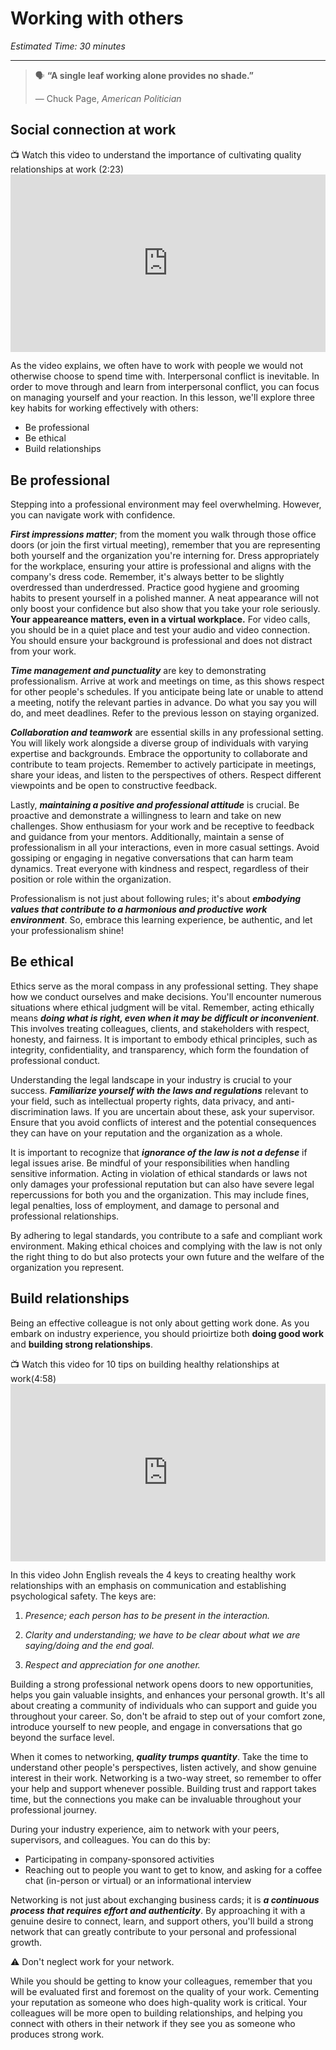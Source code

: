 # Working with others

*Estimated Time: 30 minutes*

---

>  🗣 **“A single leaf working alone provides no shade.”**
>
>  — Chuck Page, _American Politician_

## Social connection at work

<aside> 
 📺 Watch this video to understand the importance of cultivating quality relationships at work (2:23)
 </aside>

 <div style="position: relative; padding-bottom: 56.25%; height: 0;">
  <iframe width="560" height="315" src="https://www.youtube.com/embed/kjLNpa--aX4" title="YouTube video player" frameborder="0" allow="accelerometer; autoplay; clipboard-write; encrypted-media; gyroscope; picture-in-picture; web-share" allowfullscreen style="position: absolute; top: 0; left: 0; width: 100%; height: 100%;"></iframe>
</div>
 
As the video explains, we often have to work with people we would not otherwise choose to spend time with. Interpersonal conflict is inevitable. In order to move through and learn from interpersonal conflict, you can focus on managing yourself and your reaction. In this lesson, we'll explore three key habits for working effectively with others: 

- Be professional
- Be ethical 
- Build relationships

## Be professional
Stepping into a professional environment may feel overwhelming. However, you can navigate work with confidence. 

**_First impressions matter_**; from the moment you walk through those office doors (or join the first virtual meeting), remember that you are representing both yourself and the organization you're interning for. Dress appropriately for the workplace, ensuring your attire is professional and aligns with the company's dress code. Remember, it's always better to be slightly overdressed than underdressed. Practice good hygiene and grooming habits to present yourself in a polished manner. A neat appearance will not only boost your confidence but also show that you take your role seriously. **Your appeareance matters, even in a virtual workplace.** For video calls, you should be in a quiet place and test your audio and video connection. You should ensure your background is professional and does not distract from your work. 

**_Time management and punctuality_** are key to demonstrating professionalism. Arrive at work and meetings on time, as this shows respect for other people's schedules. If you anticipate being late or unable to attend a meeting, notify the relevant parties in advance. Do what you say you will do, and meet deadlines. Refer to the previous lesson on staying organized.  

**_Collaboration and teamwork_** are essential skills in any professional setting. You will likely work alongside a diverse group of individuals with varying expertise and backgrounds. Embrace the opportunity to collaborate and contribute to team projects. Remember to actively participate in meetings, share your ideas, and listen to the perspectives of others. Respect different viewpoints and be open to constructive feedback.

Lastly, **_maintaining a positive and professional attitude_** is crucial. Be proactive and demonstrate a willingness to learn and take on new challenges. Show enthusiasm for your work and be receptive to feedback and guidance from your mentors. Additionally, maintain a sense of professionalism in all your interactions, even in more casual settings. Avoid gossiping or engaging in negative conversations that can harm team dynamics. Treat everyone with kindness and respect, regardless of their position or role within the organization. 

Professionalism is not just about following rules; it's about **_embodying values that contribute to a harmonious and productive work environment_**. So, embrace this learning experience, be authentic, and let your professionalism shine!

## Be ethical
Ethics serve as the moral compass in any professional setting. They shape how we conduct ourselves and make decisions. You'll encounter numerous situations where ethical judgment will be vital. Remember, acting ethically means **_doing what is right, even when it may be difficult or inconvenient_**. This involves treating colleagues, clients, and stakeholders with respect, honesty, and fairness. It is important to embody ethical principles, such as integrity, confidentiality, and transparency, which form the foundation of professional conduct. 

Understanding the legal landscape in your industry is  crucial to your success. **_Familiarize yourself with the laws and regulations_** relevant to your field, such as intellectual property rights, data privacy, and anti-discrimination laws. If you are uncertain about these, ask your supervisor. Ensure that you avoid conflicts of interest and the potential consequences they can have on your reputation and the organization as a whole.

It is important to recognize that **_ignorance of the law is not a defense_** if legal issues arise. Be mindful of your responsibilities when handling sensitive information. Acting in violation of ethical standards or laws not only damages your professional reputation but can also have severe legal repercussions for both you and the organization. This may include fines, legal penalties, loss of employment, and damage to personal and professional relationships.

By adhering to legal standards, you contribute to a safe and compliant work environment. Making ethical choices and complying with the law is not only the right thing to do but also protects your own future and the welfare of the organization you represent.

## Build relationships

Being an effective colleague is not only about getting work done. As you embark on industry experience, you should prioirtize both **doing good work** and **building strong relationships**. 


<aside>
 📺 Watch this video for 10 tips on building healthy relationships at work(4:58)
 </aside>

<div style="position: relative; padding-bottom: 56.25%; height: 0;">
  <iframe width="560" height="315" src="https://www.youtube.com/embed/2PTmPOY34dk" title="YouTube video player" frameborder="0" allow="accelerometer; autoplay; clipboard-write; encrypted-media; gyroscope; picture-in-picture; web-share" allowfullscreen style="position: absolute; top: 0; left: 0; width: 100%; height: 100%;"></iframe>
</div>

In this video John English reveals the 4 keys to creating healthy work relationships with an emphasis on communication and establishing psychological safety. The keys are:
1. _Presence; each person has to be present in the interaction._ 

2. _Clarity and understanding; we have to be clear about what we are saying/doing and the end goal._

3. _Respect and appreciation for one another._

Building a strong professional network opens doors to new opportunities, helps you gain valuable insights, and enhances your personal growth. It's all about creating a community of individuals who can support and guide you throughout your career. So, don't be afraid to step out of your comfort zone, introduce yourself to new people, and engage in conversations that go beyond the surface level.

When it comes to networking, **_quality trumps quantity_**. Take the time to understand other people's perspectives, listen actively, and show genuine interest in their work. Networking is a two-way street, so remember to offer your help and support whenever possible. Building trust and rapport takes time, but the connections you make can be invaluable throughout your professional journey.

During your industry experience, aim to network with your peers, supervisors, and colleagues. You can do this by:
 - Participating in company-sponsored activities
 - Reaching out to people you want to get to know, and asking for a coffee chat (in-person or virtual) or an informational interview 

Networking is not just about exchanging business cards; it is **_a continuous process that requires effort and authenticity_**. By approaching it with a genuine desire to connect, learn, and support others, you'll build a strong network that can greatly contribute to your personal and professional growth. 

<aside>
 ⚠️ Don't neglect work for your network. 
 </aside>

While you should be getting to know your colleagues, remember that you will be evaluated first and foremost on the quality of your work. Cementing your reputation as someone who does high-quality work is critical. Your colleagues will be more open to building relationships, and helping you connect with others in their network if they see you as someone who produces strong work. 
